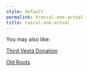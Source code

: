 ```yaml
---
style: default
permalink: Xrascal-one-actual
title: rascal-one-actual
---
```

You may also like:

[Third Vesta Donation](http://scp-wiki.net/3rd-vesta-donation)

[Old Roots](http://scp-wiki.net/old-roots)
